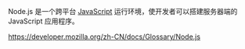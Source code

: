Node.js 是一个跨平台 [JavaScript](https://developer.mozilla.org/zh-CN/docs/Glossary/JavaScript) 运行环境，使开发者可以搭建服务器端的 JavaScript 应用程序。

https://developer.mozilla.org/zh-CN/docs/Glossary/Node.js